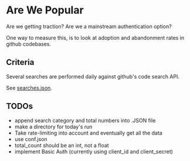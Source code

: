 # Are We Popular
Are we getting traction? Are we a mainstream authentication option?

One way to measure this,
is to look at adoption and abandonment rates in github codebases.

## Criteria

Several searches are performed daily against github's code search API.

See [searches.json](etc/searches.json).

## TODOs
* append search category and total numbers into .JSON file
* make a directory for today's run
* Take rate-limiting into account and eventually get all the data
* use conf.json
* total_count should be an int, not a float
* implement Basic Auth (currently using client_id and client_secret)